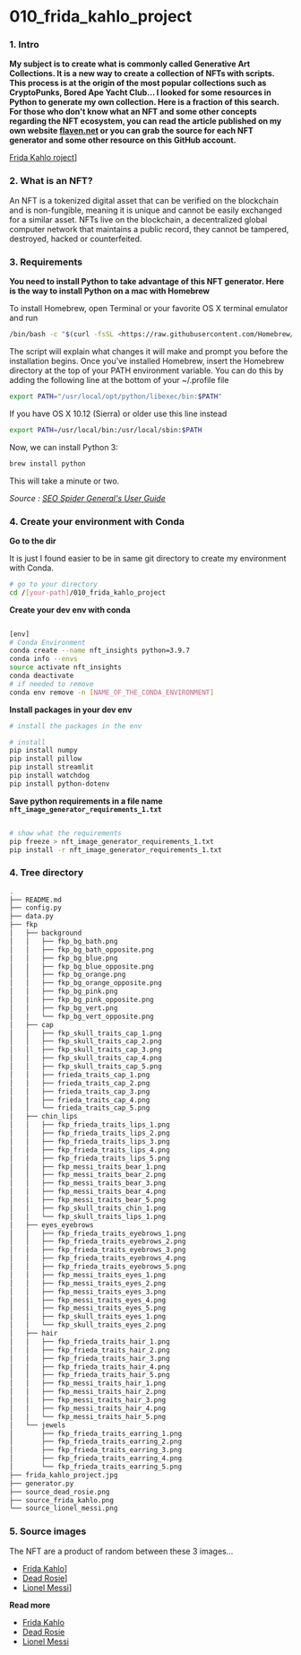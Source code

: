 # 010_frida_kahlo_project
### 1. Intro

**My subject is to create what is commonly called Generative Art Collections. It is a new way to create a collection of NFTs with scripts. This process is at the origin of the most popular collections such as CryptoPunks, Bored Ape Yacht Club... I looked for some resources in Python to generate my own collection. Here is a fraction of this search. For those who don't know what an NFT and some other concepts regarding the NFT ecosystem, you can read the article published on my own website [flaven.net](https://flaven.fr/) or you can grab the source for each NFT generator and some other resource on this GitHub account.**

[Frida Kahlo roject](frida_kahlo_project.jpg)]


### 2. What is an NFT?

An NFT is a tokenized digital asset that can be verified on the blockchain and is non-fungible, meaning it is unique and cannot be easily exchanged for a similar asset. NFTs live on the blockchain, a decentralized global computer network that maintains a public record, they cannot be tampered, destroyed, hacked or counterfeited.

### 3. Requirements

**You need to install Python to take advantage of this NFT generator. Here is the way to install Python on a mac with Homebrew**

To install Homebrew, open Terminal or your favorite OS X terminal emulator and run

```bash
/bin/bash -c "$(curl -fsSL <https://raw.githubusercontent.com/Homebrew/install/master/install.sh>)"
```

The script will explain what changes it will make and prompt you before the installation begins. Once you’ve installed Homebrew, insert the Homebrew directory at the top of your PATH environment variable. You can do this by adding the following line at the bottom of your ~/.profile file

```bash
export PATH="/usr/local/opt/python/libexec/bin:$PATH"
```

If you have OS X 10.12 (Sierra) or older use this line instead

```bash
export PATH=/usr/local/bin:/usr/local/sbin:$PATH
```

Now, we can install Python 3:

```bash
brew install python
```

This will take a minute or two.

*Source : [SEO Spider General's User Guide](https://docs.python-guide.org/starting/install3/osx/)*

### 4. Create your environment with Conda

**Go to the dir**

It is just I found easier to be in same git directory to create my environment with Conda.

```bash
# go to your directory
cd /[your-path]/010_frida_kahlo_project
```

**Create your dev env with conda**

```bash

[env]
# Conda Environment
conda create --name nft_insights python=3.9.7
conda info --envs
source activate nft_insights
conda deactivate
# if needed to remove
conda env remove -n [NAME_OF_THE_CONDA_ENVIRONMENT]

```

**Install packages in your dev env**

```bash
# install the packages in the env

# install
pip install numpy
pip install pillow
pip install streamlit
pip install watchdog
pip install python-dotenv

```

**Save python requirements in a file name `nft_image_generator_requirements_1.txt`**

```bash

# show what the requirements
pip freeze > nft_image_generator_requirements_1.txt
pip install -r nft_image_generator_requirements_1.txt

```

### 4. Tree directory

```bash
.
├── README.md
├── config.py
├── data.py
├── fkp
│   ├── background
│   │   ├── fkp_bg_bath.png
│   │   ├── fkp_bg_bath_opposite.png
│   │   ├── fkp_bg_blue.png
│   │   ├── fkp_bg_blue_opposite.png
│   │   ├── fkp_bg_orange.png
│   │   ├── fkp_bg_orange_opposite.png
│   │   ├── fkp_bg_pink.png
│   │   ├── fkp_bg_pink_opposite.png
│   │   ├── fkp_bg_vert.png
│   │   └── fkp_bg_vert_opposite.png
│   ├── cap
│   │   ├── fkp_skull_traits_cap_1.png
│   │   ├── fkp_skull_traits_cap_2.png
│   │   ├── fkp_skull_traits_cap_3.png
│   │   ├── fkp_skull_traits_cap_4.png
│   │   ├── fkp_skull_traits_cap_5.png
│   │   ├── frieda_traits_cap_1.png
│   │   ├── frieda_traits_cap_2.png
│   │   ├── frieda_traits_cap_3.png
│   │   ├── frieda_traits_cap_4.png
│   │   └── frieda_traits_cap_5.png
│   ├── chin_lips
│   │   ├── fkp_frieda_traits_lips_1.png
│   │   ├── fkp_frieda_traits_lips_2.png
│   │   ├── fkp_frieda_traits_lips_3.png
│   │   ├── fkp_frieda_traits_lips_4.png
│   │   ├── fkp_frieda_traits_lips_5.png
│   │   ├── fkp_messi_traits_bear_1.png
│   │   ├── fkp_messi_traits_bear_2.png
│   │   ├── fkp_messi_traits_bear_3.png
│   │   ├── fkp_messi_traits_bear_4.png
│   │   ├── fkp_messi_traits_bear_5.png
│   │   ├── fkp_skull_traits_chin_1.png
│   │   └── fkp_skull_traits_lips_1.png
│   ├── eyes_eyebrows
│   │   ├── fkp_frieda_traits_eyebrows_1.png
│   │   ├── fkp_frieda_traits_eyebrows_2.png
│   │   ├── fkp_frieda_traits_eyebrows_3.png
│   │   ├── fkp_frieda_traits_eyebrows_4.png
│   │   ├── fkp_frieda_traits_eyebrows_5.png
│   │   ├── fkp_messi_traits_eyes_1.png
│   │   ├── fkp_messi_traits_eyes_2.png
│   │   ├── fkp_messi_traits_eyes_3.png
│   │   ├── fkp_messi_traits_eyes_4.png
│   │   ├── fkp_messi_traits_eyes_5.png
│   │   ├── fkp_skull_traits_eyes_1.png
│   │   └── fkp_skull_traits_eyes_2.png
│   ├── hair
│   │   ├── fkp_frieda_traits_hair_1.png
│   │   ├── fkp_frieda_traits_hair_2.png
│   │   ├── fkp_frieda_traits_hair_3.png
│   │   ├── fkp_frieda_traits_hair_4.png
│   │   ├── fkp_frieda_traits_hair_5.png
│   │   ├── fkp_messi_traits_hair_1.png
│   │   ├── fkp_messi_traits_hair_2.png
│   │   ├── fkp_messi_traits_hair_3.png
│   │   ├── fkp_messi_traits_hair_4.png
│   │   └── fkp_messi_traits_hair_5.png
│   └── jewels
│       ├── fkp_frieda_traits_earring_1.png
│       ├── fkp_frieda_traits_earring_2.png
│       ├── fkp_frieda_traits_earring_3.png
│       ├── fkp_frieda_traits_earring_4.png
│       └── fkp_frieda_traits_earring_5.png
├── frida_kahlo_project.jpg
├── generator.py
├── source_dead_rosie.png
├── source_frida_kahlo.png
└── source_lionel_messi.png
```

### 5. Source images

The NFT are a product of random between these 3 images...

- [Frida Kahlo](source_frida_kahlo.png)]
- [Dead Rosie](source_dead_rosie.png)]
- [Lionel Messi](source_lionel_messi.png)]

**Read more**
- [Frida Kahlo](https://es.wikipedia.org/wiki/Frida_Kahlo)
- [Dead Rosie](https://en.wikipedia.org/wiki/Rosie_the_Riveter)
- [Lionel Messi](https://es.wikipedia.org/wiki/Lionel_Messi)



<!-- 
## VIDEOS

[Python, Screaming Frog, SEO, Automate, POC Part 1 Manipulating Data with Streamlit & SQLite with the help of SQLAlchemy](https://www.youtube.com/watch?v=6R0HYHIVVUQ)
[![Python, Screaming Frog, SEO, Automate, POC Part 1 Manipulating Data with Streamlit & SQLite with the help of SQLAlchemy](howto_python_automate_screaming_frog_using_sql_lite_streamlit_good_001.png)](https://www.youtube.com/watch?v=6R0HYHIVVUQ)

[Python, Screaming Frog, SEO, Automate, POC Part 2 Creating Database in SQLite with Streamlit and SQLAlchemy](https://www.youtube.com/watch?v=i_WrW5-i2wY)
[![Python, Screaming Frog, SEO, Automate, POC Part 2 Creating Database in SQLite with Streamlit and SQLAlchemy](howto_python_automate_screaming_frog_using_sql_lite_streamlit_002.png)](https://www.youtube.com/watch?v=i_WrW5-i2wY)

[Python, Screaming Frog, SEO, Automate, POC Part 3 Creating Database in SQLite with Streamlit and SQLAlchemy](https://www.youtube.com/watch?v=PMC36ZGDWQ8)
[![Python, Screaming Frog, SEO, Automate, POC Part 3 Creating Database in SQLite with Streamlit and SQLAlchemy](howto_python_automate_screaming_frog_using_the_streamlit_003.png)](https://www.youtube.com/watch?v=PMC36ZGDWQ8)
 -->
